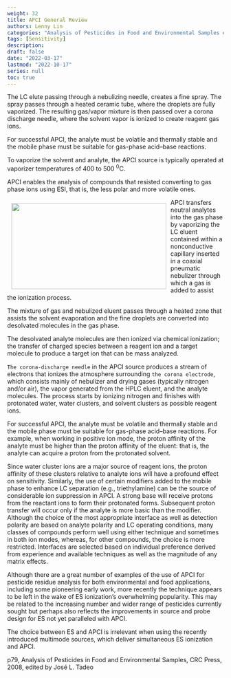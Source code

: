 ```yaml
---
weight: 32
title: APCI General Review
authors: Lenny Lin
categories: "Analysis of Pesticides in Food and Environmental Samples edited by Jose L. Tadeo"
tags: [Sensitivity]
description: 
draft: false
date: "2022-03-17"
lastmod: "2022-10-17"
series: null
toc: true
---
```



The LC elute passing through a nebulizing needle, creates a fine spray.  The spray passes through a heated ceramic tube, where the droplets are fully vaporized.  The resulting gas/vapor mixture is then passed over a corona discharge needle, where the solvent vapor is ionized to create reagent gas ions. 

For successful APCI, the analyte must be volatile and thermally stable and the mobile phase must be suitable for gas-phase acid–base reactions.   

To vaporize the solvent and analyte, the APCI source is typically operated at vaporizer temperatures of 400 to 500 <sup>0</sup>C.   

<!--more-->

APCI enables the analysis of compounds that resisted converting to gas phase ions using ESI, that is, the less polar and more volatile ones.


<img width ="360" height= "200" src = "/docs/images/Screenshot 2022-06-28 131403.png" style ="float: left" HSPACE="10" VSPACE="10"/>
APCI transfers neutral analytes into the gas phase by vaporizing the LC eluent contained within a nonconductive capillary inserted in a coaxial pneumatic nebulizer through which a gas is added to assist the ionization process.  

The mixture of gas and nebulized eluent passes through a heated zone that assists the solvent evaporation and the fine droplets are converted into desolvated molecules in the gas phase.   

The desolvated analyte molecules are then ionized via chemical ionization; the transfer of charged species between a reagent ion and a target molecule to produce a target ion that can be mass analyzed.  

`The corona-discharge needle` in the APCI source produces a stream of electrons that ionizes the atmosphere surrounding `the corona electrode`, which consists mainly of nebulizer and drying gases (typically nitrogen and/or air), the vapor generated from the HPLC eluent, and the analyte molecules. The process starts by ionizing nitrogen and finishes with protonated water, water clusters, and solvent clusters as possible reagent ions.   

For successful APCI, the analyte must be volatile and thermally stable and the mobile phase must be suitable for gas-phase acid–base reactions. For example, when working in positive ion mode, the proton affinity of the analyte must be higher than the proton affinity of the eluent: that is, the analyte can acquire a proton from the protonated solvent.   

Since water cluster ions are a major source of reagent ions, the proton affinity of these clusters relative to analyte ions will have a profound effect on sensitivity. Similarly, the use of certain modifiers added to the mobile phase to enhance LC separation (e.g., triethylamine) can be the source of considerable ion suppression in APCI. A strong base will receive protons from the reactant ions to form their protonated forms. Subsequent proton transfer will occur only if the analyte is more basic than the modifier. Although the choice of the most appropriate interface as well as detection polarity are based on analyte polarity and LC operating conditions, many classes of compounds perform well using either technique and sometimes in both ion modes, whereas, for other compounds, the choice is more restricted. Interfaces are selected based on individual preference derived from experience and available techniques as well as the magnitude of any matrix effects.   

Although there are a great number of examples of the use of APCI for pesticide residue analysis for both environmental and food applications, including some pioneering early work, more recently the technique appears to be left in the wake of ES ionization’s overwhelming popularity. This may be related to the increasing number and wider range of pesticides currently sought but perhaps also reflects the improvements in source and probe design for ES not yet paralleled with APCI.  

The choice between ES and APCI is irrelevant when using the recently introduced multimode sources, which deliver simultaneous ES ionization and APCI. 

p79, Analysis of Pesticides in Food and Environmental Samples, CRC Press, 2008, edited by Jos&eacute; L. Tadeo
